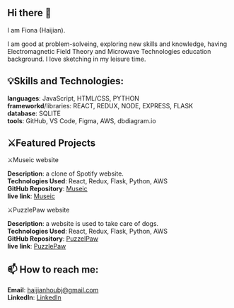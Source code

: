 ## Hi there 👋
I am Fiona (Haijian).

I am good at problem-solveing, exploring new skills and knowledge, having Electromagnetic Field Theory and Microwave Technologies education background. I love sketching in my leisure time.

##  💡Skills and Technologies:

**languages**: JavaScript, HTML/CSS, PYTHON   
**frameworkd**/libraries: REACT, REDUX, NODE, EXPRESS, FLASK   
**database**: SQLITE   
**tools**: GitHub, VS Code, Figma, AWS, dbdiagram.io   

## ⚔️Featured Projects

⚔️Museic website

**Description**: a clone of Spotify website.  
**Technologies Used**: React, Redux, Flask, Python, AWS   
**GitHub Repository**: [Museic](https://github.com/miaohua897/Mod6_project)  
**live link**: [Museic](https://mod6-project.onrender.com)  

⚔️PuzzlePaw website

**Description**: a website is used to take care of dogs.   
**Technologies Used**: React, Redux, Flask, Python, AWS  
**GitHub Repository**: [PuzzelPaw](https://github.com/miaohua897/PuzzlePawCapstone)  
**live link**: [PuzzlePaw](https://puzzlepawcapstone.onrender.com)  

## 📫 How to reach me:

**Email**: haijianhoubj@gmail.com  
**LinkedIn**: [LinkedIn](https://www.linkedin.com/in/haijian-hou-b1b32b344/)
<!--
**miaohua897/miaohua897** is a ✨ _special_ ✨ repository because its `README.md` (this file) appears on your GitHub profile.

Here are some ideas to get you started:

- 🔭 I’m currently working on ...
- 🌱 I’m currently learning ...
- 👯 I’m looking to collaborate on ...
- 🤔 I’m looking for help with ...
- 💬 Ask me about ...
- 📫 How to reach me: ...
- 😄 Pronouns: ...
- ⚡ Fun fact: ...
-->
